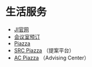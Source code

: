 # 生活服务

* [JI官网](https://www.ji.sjtu.edu.cn/)
* [会议室预订](https://booking.ji.sjtu.edu.cn/web/resource/ROOM/blocks)
* [Piazza](https://piazza.com/)
* [SRC Piazza](https://piazza.com/sjtu.org/other/src/) （提案平台）
* [AC Piazza](https://piazza.com/sjtu.org/other/AC/) （Advising Center）

